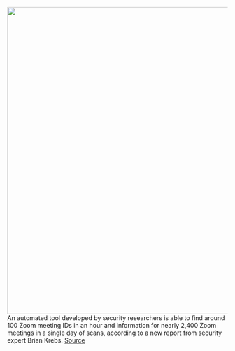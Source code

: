 <img src='https://cdn.vox-cdn.com/thumbor/ceIQwJWQJBoVmxvAj33lkaCHaG0=/0x0:2040x1360/1200x800/filters:focal(857x517:1183x843)/cdn.vox-cdn.com/uploads/chorus_image/image/66596710/acastro_200331_1777_zoom_0003.0.0.jpg' width='700px' /><br/>
An automated tool developed by security researchers is able to find around 100 Zoom meeting IDs in an hour and information for nearly 2,400 Zoom meetings in a single day of scans, according to a new report from security expert Brian Krebs.
<a href='https://www.theverge.com/2020/4/2/21206061/zoom-meeting-id-zwardial-automated-tool'> Source <a/>